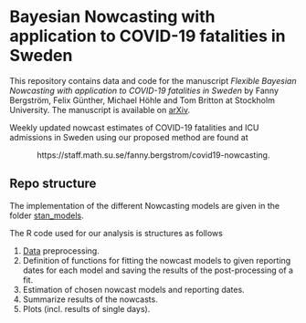# Bayesian Nowcasting with application to COVID-19 fatalities in Sweden

This repository contains data and code for the manuscript *Flexible Bayesian Nowcasting with application to COVID-19 fatalities in Sweden* by Fanny Bergström, Felix Günther, Michael Höhle and Tom Britton at Stockholm University. The manuscript is available on [arXiv](https://arxiv.org/abs/2202.04569/).

Weekly updated nowcast estimates of COVID-19 fatalities and ICU admissions in Sweden using our proposed method are found at 
<p align="center">
  https://staff.math.su.se/fanny.bergstrom/covid19-nowcasting.
</p>

## Repo structure

The implementation of the different Nowcasting models are given in the folder [stan_models](https://github.com/fannybergstrom/nowcasting_covid19/tree/main/code/stan_models).

The R code used for our analysis is structures as follows

1. [Data](https://github.com/fannybergstrom/nowcasting_covid19/tree/main/data/fohm) preprocessing. 
2. Definition of functions for fitting the nowcast models to given reporting dates for each model 
   and saving the results of the post-processing of a fit.
3. Estimation of chosen nowcast models and reporting dates.
4. Summarize results of the nowcasts.
5. Plots (incl. results of single days).
